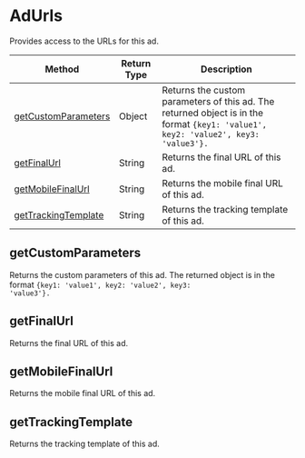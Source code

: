 # AdUrls
Provides access to the URLs for this ad.

|Method|Return Type|Description|
|-|-|-
[getCustomParameters](#getcustomparameters)|Object|Returns the custom parameters of this ad. The returned object is in the format <code>{key1: 'value1', key2: 'value2', key3: 'value3'}.</code><br />
[getFinalUrl](#getfinalurl)|String|Returns the final URL of this ad.<br />
[getMobileFinalUrl](#getmobilefinalurl)|String|Returns the mobile final URL of this ad.<br />
[getTrackingTemplate](#gettrackingtemplate)|String|Returns the tracking template of this ad.<br />

## <a name="getcustomparameters"></a>getCustomParameters
Returns the custom parameters of this ad. The returned object is in the format <code>{key1: 'value1', key2: 'value2', key3: 'value3'}.</code>


## <a name="getfinalurl"></a>getFinalUrl
Returns the final URL of this ad.


## <a name="getmobilefinalurl"></a>getMobileFinalUrl
Returns the mobile final URL of this ad.


## <a name="gettrackingtemplate"></a>getTrackingTemplate
Returns the tracking template of this ad.


